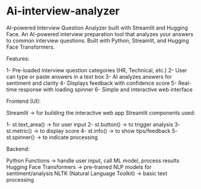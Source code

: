 # Ai-interview-analyzer
AI-powered Interview Question Analyzer built with Streamlit and Hugging Face.
An AI-powered interview preparation tool that analyzes your answers to common interview questions.
Built with Python, Streamlit, and Hugging Face Transformers.

Features:

1- Pre-loaded interview question categories (HR, Technical, etc.)
2- User can type or paste answers in a text box
3- AI analyzes answers for sentiment and clarity
4- Displays feedback with confidence score
5- Real-time response with loading spinner
6- Simple and interactive web interface

Frontend (UI):

Streamlit → for building the interactive web app
Streamlit components used:

1- st.text_area() → for user input
2- st.button() → to trigger analysis
3- st.metric() → to display score
4- st.info() → to show tips/feedback
5- st.spinner() → to indicate processing

Backend:

Python Functions → handle user input, call ML model, process results
Hugging Face Transformers → pre-trained NLP models for sentiment/analysis
NLTK (Natural Language Toolkit) → basic text processing
